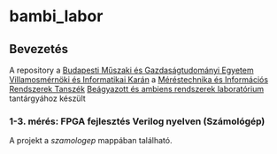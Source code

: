 # bambi_labor

## Bevezetés
A repository a [Budapesti Műszaki és Gazdaságtudományi Egyetem](http://www.bme.hu) [Villamosmérnöki és Informatikai Karán](https://www.vik.bme.hu) a [Méréstechnika és Információs Rendszerek Tanszék](https://www.mit.bme.hu) [Beágyazott és ambiens rendszerek laboratórium](https://www.mit.bme.hu/oktatas/targyak/vimiac09) tantárgyához készült

### 1-3. mérés: FPGA fejlesztés Verilog nyelven (Számológép)
A projekt a _szamologep_ mappában található.

